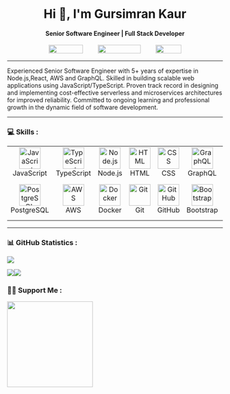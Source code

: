 <div align="center">
  
  <h1 align="center">Hi 👋, I'm Gursimran Kaur</h1>
   <h4> Senior Software Engineer | Full Stack Developer </h4>
   <p align="center"> 
      <p align="center">
   <a href="https://www.linkedin.com/in/gursimran-kaur-50187b137/"><img src="https://img.shields.io/badge/LinkedIn-0077B5?style=for-the-badge&logo=linkedin&logoColor=white" width="80" height="20" /></a>  &nbsp;&nbsp;&nbsp;&nbsp;&nbsp;&nbsp;&nbsp; <a href="https://stackoverflow.com/users/13890317/gursimrankaur"><img src="https://img.shields.io/badge/Stack Overflow-FE7A16?style=for-the-badge&logo=stack-overflow&logoColor=white" width="100" height="20" /></a> &nbsp;&nbsp;&nbsp;&nbsp;&nbsp;&nbsp;&nbsp;  <a href="https://github.com/GursimranKaur97/"><img src="https://img.shields.io/badge/GitHub-100000?style=for-the-badge&logo=github&logoColor=white" width="60" height="20" /></a>  
   </p>
   </p>
</div>
<div align="center">
   <hr>
   <div align="left">
      Experienced Senior Software Engineer with 5+ years of expertise in Node.js,React, AWS and GraphQL. Skilled in building scalable web applications using JavaScript/TypeScript. Proven track record in designing and implementing cost-effective serverless and microservices architectures for improved reliability. Committed to ongoing learning and professional growth in the dynamic field of software development.
   </div>
   <hr>
</div>


### 💻 Skills :

<table>  <tr>  <td align="center" width="96">  <img src="https://techstack-generator.vercel.app/js-icon.svg" alt="JavaScript" width="50" height="50" /><br> JavaScript </td>  <td align="center" width="96">  <img src="https://techstack-generator.vercel.app/ts-icon.svg" alt="TypeScript" width="50" height="50" /><br> TypeScript </td>  <td align="center" width="96">  <img src="https://skillicons.dev/icons?i=nodejs" alt="Node.js" width="50" height="50" /><br> Node.js </td>  <td align="center" width="96"> <img src="https://skillicons.dev/icons?i=html" alt="HTML" width="50" height="50" /><br> HTML </td>  <td align="center" width="96">  <img src="https://skillicons.dev/icons?i=css" alt="CSS" width="50" height="50" /><br> CSS </td>  <td align="center" width="96">  <img src="https://techstack-generator.vercel.app/graphql-icon.svg" alt="GraphQL" width="50" height="50" /><br> GraphQL </td>  <td align="center" width="96">  <img src="https://techstack-generator.vercel.app/react-icon.svg" alt="React" width="50" height="50" /><br> React </td>  </tr>  <tr>  <td align="center" width="96"> <img src="https://skillicons.dev/icons?i=postgres" alt="PostgreSQL" width="50" height="50" /><br> PostgreSQL </td>  <td align="center" width="96">  <img src="https://techstack-generator.vercel.app/aws-icon.svg" alt="AWS" width="50" height="50" /><br> AWS </td>  <td align="center" width="96">  <img src="https://techstack-generator.vercel.app/docker-icon.svg" alt="Docker" width="50" height="50" /><br> Docker </td>  <td align="center" width="96">  <img src="https://skillicons.dev/icons?i=express" alt="Git" width="50" height="50" /><br> Git </td>  <td align="center" width="96">  <img src="https://techstack-generator.vercel.app/github-icon.svg" alt="GitHub" width="50" height="50" /><br> GitHub </td>  <td align="center" width="96">  <img src="https://skillicons.dev/icons?i=nestjs" alt="Bootstrap" width="50" height="50" /><br> Bootstrap </td>  <td align="center" width="96">  <img src="https://techstack-generator.vercel.app/restapi-icon.svg" alt="Rest API" width="50" height="50" /><br> Rest API </td>  </tr> </table>
<hr>
  
###  📊 GitHub Statistics :

<a href="http://www.github.com/GursimranKaur97"><img src="http://github-profile-summary-cards.vercel.app/api/cards/profile-details?username=GursimranKaur97&theme=blue_green" /></a>

<a href="http://www.github.com/GursimranKaur97"><img src="http://github-profile-summary-cards.vercel.app/api/cards/repos-per-language?username=GursimranKaur978&theme=blue_green" /></a><a href="http://www.github.com/GursimranKaur97"><img src="http://github-profile-summary-cards.vercel.app/api/cards/stats?username=GursimranKaur97&theme=blue_green"/></a>

### 🙋‍♂️ Support Me :

<a href="https://www.buymeacoffee.com/GursimranKaur97"><img src="https://cdn.buymeacoffee.com/buttons/v2/default-yellow.png" width="200" /></a>
